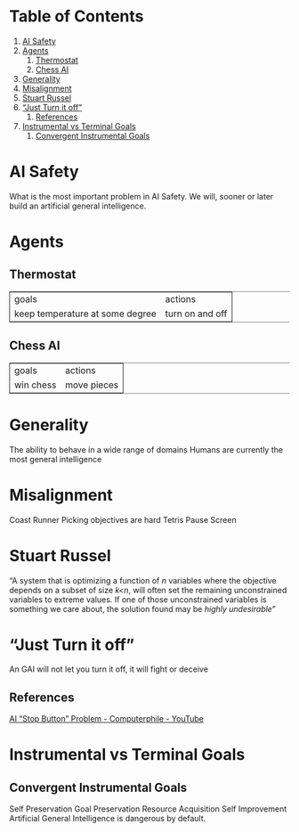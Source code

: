 
# Table of Contents

1.  [AI Safety](#org42c9c99)
2.  [Agents](#orgff0e3ab)
    1.  [Thermostat](#org44fbcc4)
    2.  [Chess AI](#org5041447)
3.  [Generality](#orgb6bab21)
4.  [Misalignment](#orgc017b65)
5.  [Stuart Russel](#org2ad6fba)
6.  [&ldquo;Just Turn it off&rdquo;](#org18789a7)
    1.  [References](#orgcd3ca47)
7.  [Instrumental vs Terminal Goals](#orge59896e)
    1.  [Convergent Instrumental Goals](#org9b11d81)



<a id="org42c9c99"></a>

# AI Safety

What is the most important problem in AI Safety.
We will, sooner or later build an artificial general intelligence.


<a id="orgff0e3ab"></a>

# Agents


<a id="org44fbcc4"></a>

## Thermostat

<table border="2" cellspacing="0" cellpadding="6" rules="groups" frame="hsides">


<colgroup>
<col  class="org-left" />

<col  class="org-left" />
</colgroup>
<tbody>
<tr>
<td class="org-left">goals</td>
<td class="org-left">actions</td>
</tr>


<tr>
<td class="org-left">keep temperature at some degree</td>
<td class="org-left">turn on and off</td>
</tr>
</tbody>
</table>


<a id="org5041447"></a>

## Chess AI

<table border="2" cellspacing="0" cellpadding="6" rules="groups" frame="hsides">


<colgroup>
<col  class="org-left" />

<col  class="org-left" />
</colgroup>
<tbody>
<tr>
<td class="org-left">goals</td>
<td class="org-left">actions</td>
</tr>


<tr>
<td class="org-left">win chess</td>
<td class="org-left">move pieces</td>
</tr>
</tbody>
</table>


<a id="orgb6bab21"></a>

# Generality

The ability to behave in a wide range of domains
Humans are currently the most general intelligence


<a id="orgc017b65"></a>

# Misalignment

Coast Runner
Picking objectives are hard
Tetris Pause Screen


<a id="org2ad6fba"></a>

# Stuart Russel

&ldquo;A system that is optimizing a function of *n* variables where the objective depends on a subset of size *k<n*, will often set the remaining unconstrained variables to extreme values. If one of those unconstrained variables is something we care about, the solution found may be *highly undesirable*&rdquo;


<a id="org18789a7"></a>

# &ldquo;Just Turn it off&rdquo;

An GAI will not let you turn it off, it will fight or deceive


<a id="orgcd3ca47"></a>

## References


[AI &ldquo;Stop Button&rdquo; Problem - Computerphile - YouTube](151_ai_stop_button_problem_computerphile_youtube.md)


<a id="orge59896e"></a>

# Instrumental vs Terminal Goals


<a id="org9b11d81"></a>

## Convergent Instrumental Goals

Self Preservation
Goal Preservation
Resource Acquisition
Self Improvement
Artificial General Intelligence is dangerous by default.

